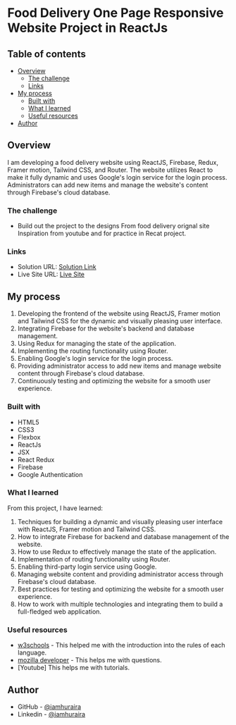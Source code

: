 # Food Delivery One Page Responsive Website Project in ReactJs


## Table of contents

- [Overview](#overview)
  - [The challenge](#the-challenge)
  - [Links](#links)
- [My process](#my-process)
  - [Built with](#built-with)
  - [What I learned](#what-i-learned)
  - [Useful resources](#useful-resources)
- [Author](#author)

## Overview

I am developing a food delivery website using ReactJS, Firebase, Redux, Framer motion, Tailwind CSS, and Router. The website utilizes React to make it fully dynamic and uses Google's login service for the login process. Administrators can add new items and manage the website's content through Firebase's cloud database.

### The challenge

- Build out the project to the designs From food delivery orignal site Inspiration from youtube and for practice in Recat project.

### Links

- Solution URL: [Solution Link](https://github.com/iamhuraira/food-delivery-app)
- Live Site URL: [Live Site ](https://fooddeliveryapp-b7798.web.app/)

## My process
  1. Developing the frontend of the website using ReactJS, Framer motion and Tailwind CSS for the dynamic and visually pleasing user interface.
  2. Integrating Firebase for the website's backend and database management.
  3. Using Redux for managing the state of the application.
  4. Implementing the routing functionality using Router.
  5. Enabling Google's login service for the login process.
  6. Providing administrator access to add new items and manage website content through Firebase's cloud database.
  7. Continuously testing and optimizing the website for a smooth user experience.


### Built with

- HTML5
- CSS3
- Flexbox
- ReactJs
- JSX
- React Redux
- Firebase
- Google Authentication



### What I learned

From this project, I have learned:
 1. Techniques for building a dynamic and visually pleasing user interface with ReactJS, Framer motion and Tailwind CSS.
 2. How to integrate Firebase for backend and database management of the website.
 3. How to use Redux to effectively manage the state of the application.
 4. Implementation of routing functionality using Router.
 5. Enabling third-party login service using Google.
 6. Managing website content and providing administrator access through Firebase's cloud database.
 7. Best practices for testing and optimizing the website for a smooth user experience.
 8. How to work with multiple technologies and integrating them to build a full-fledged web application.

### Useful resources

- [w3schools](https://www.w3schools.com/) - This helped me with the introduction into the rules of each language.
- [mozilla developer](https://developer.mozilla.org/) - This helps me with questions.
- [Youtube] This helps me with tutorials.

## Author

<!-- - Frontend Mentor - [@Huraira429](https://www.frontendmentor.io/profile/Huraira429) -->
- GitHub - [@iamhuraira](https://github.com/iamhuraira)
- Linkedin - [@iamhuraira](https://www.linkedin.com/in/iamhuraira)
<!-- - Twitter - [@i_am_huraira_](https://twitter.com/i_am_huraira_) -->
